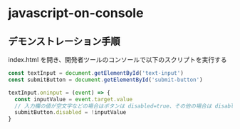 # javascript-on-console

## デモンストレーション手順

index.html を開き、開発者ツールのコンソールで以下のスクリプトを実行する

```javascript
const textInput = document.getElementById('text-input')
const submitButton = document.getElementById('submit-button')

textInput.oninput = (event) => {
  const inputValue = event.target.value
  // 入力欄の値が空文字などの場合はボタンは disabled=true、その他の場合は disabled=false にする
  submitButton.disabled = !inputValue
}
```
